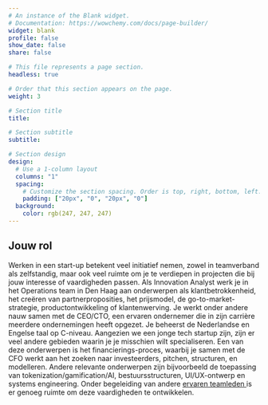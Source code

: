 ```yaml
---
# An instance of the Blank widget.
# Documentation: https://wowchemy.com/docs/page-builder/
widget: blank
profile: false
show_date: false
share: false

# This file represents a page section.
headless: true

# Order that this section appears on the page.
weight: 3

# Section title
title: 

# Section subtitle
subtitle: 

# Section design
design:
  # Use a 1-column layout
  columns: "1"
  spacing:
    # Customize the section spacing. Order is top, right, bottom, left.
    padding: ["20px", "0", "20px", "0"]
  background:
    color: rgb(247, 247, 247)
---
```

<h2 class="text-center"> Jouw rol </h2>
Werken in een start-up betekent veel initiatief nemen, zowel in teamverband als zelfstandig, maar ook veel ruimte om je te verdiepen in projecten die bij jouw interesse of vaardigheden passen. Als Innovation Analyst werk je in het Operations team in Den Haag aan onderwerpen als klantbetrokkenheid, het creëren van partnerproposities, het prijsmodel, de go-to-market-strategie, productontwikkeling of klantenwerving. Je werkt onder andere nauw samen met de CEO/CTO, een ervaren ondernemer die in zijn carrière meerdere ondernemingen heeft opgezet. Je beheerst de Nederlandse en Engelse taal op C-niveau. Aangezien we een jonge tech startup zijn, zijn er veel andere gebieden waarin je je misschien wilt specialiseren. Een van deze onderwerpen is het financierings-proces, waarbij je samen met de CFO werkt aan het zoeken naar investeerders, pitchen, structuren, en modelleren. Andere relevante onderwerpen zijn bijvoorbeeld de toepassing van tokenization/gamification/AI, bestuursstructuren, UI/UX-ontwerp en systems engineering. Onder begeleiding van andere <a href="https://www.alkemio.org/about/">ervaren teamleden </a> is er genoeg ruimte om deze vaardigheden te ontwikkelen. 